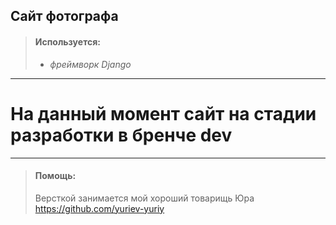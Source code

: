 ## Сайт фотографа
>#### Используется:
>- _фреймворк Django_
---
# На данный момент сайт на стадии разработки в бренче dev

---
>#### Помощь:
> Версткой занимается мой хороший товарищь Юра
> <https://github.com/yuriev-yuriy>
